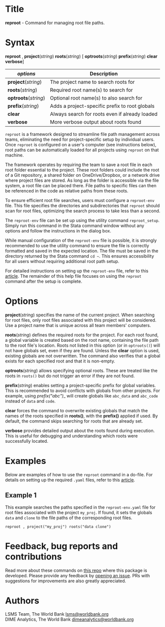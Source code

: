 # Title

__reproot__ - Command for managing root file paths.

# Syntax

__reproot__ , __**p**roject__(_string_) __**r**oots__(_string_) [ __**optr**oots__(_string_) __**pre**fix__(_string_) __clear__ __verbose__]

| _options_ | Description |
|-------------|-----------------|
| __**p**roject__(_string_) | The project name to search roots for |
| __**r**oots__(_string_) | Required root name(s) to search for |
| __**optr**oots__(_string_) | Optional root name(s) to also search for |
| __**pre**fix__(_string_) | Adds a project-specific prefix to root globals |
| __clear__ | Always search for roots even if already loaded |
| __verbose__ | More verbose output about roots found |

`reproot` is a framework designed to streamline file path management across teams, eliminating the need for project-specific setup by individual users. Once `reproot` is configured on a user's computer (see instructions below), root paths can be automatically loaded for all projects using `reproot` on that machine.

The framework operates by requiring the team to save a root file in each root folder essential to the project. These root folders could include the root of a Git repository, a shared folder on OneDrive/Dropbox, or a network drive where project files are stored. As long as the folder is accessible via the file system, a root file can be placed there. File paths to specific files can then be referenced in the code as relative paths from these roots.

To ensure efficient root file searches, users must configure a `reproot-env` file. This file specifies the directories and subdirectories that `reproot` should scan for root files, optimizing the search process to take less than a second.

The `reproot-env` file can be set up using the utility command `reproot_setup`. Simply run this command in the Stata command window without any options and follow the instructions in the dialog box.

While manual configuration of the `reproot-env` file is possible, it is strongly recommended to use the utility command to ensure the file is correctly formatted and saved in the expected location. The file must be saved in the directory returned by the Stata command `cd ~`. This ensures accessibility for all users without requiring additional root path setup.

For detailed instructions on setting up the `reproot-env` file, refer to this [article](https://worldbank.github.io/repkit/articles/reproot-files.html). The remainder of this help file focuses on using the `reproot` command after the setup is complete.

# Options

__**p**roject__(_string_) specifies the name of the current project. When searching for root files, only root files associated with this project will be considered. Use a project name that is unique across all team members' computers.

__**r**oots__(_string_) defines the required roots for the project. For each root found, a global variable is created based on the root name, containing the file path to the root file's location. Roots not listed in this option (or in `optroots()`) will not have globals set, even if they are found. Unless the __clear__ option is used, existing globals are not overwritten. The command also verifies that a global exists for each specified root and that it is non-empty.

__**optr**oots__(_string_) allows specifying optional roots. These are treated like the roots in `roots()` but do not trigger an error if they are not found.

__**pre**fix__(_string_) enables setting a project-specific prefix for global variables. This is recommended to avoid conflicts with globals from other projects. For example, using __prefix("abc_")__ will create globals like `abc_data` and `abc_code` instead of `data` and `code`.

__clear__ forces the command to overwrite existing globals that match the names of the roots specified in __roots()__, with the __prefix()__ applied if used. By default, the command skips searching for roots that are already set.

__verbose__ provides detailed output about the roots found during execution. This is useful for debugging and understanding which roots were successfully located.

# Examples

Below are examples of how to use the `reproot` command in a do-file. For details on setting up the required `.yaml` files, refer to this [article](https://worldbank.github.io/repkit/articles/reproot-files.html).

## Example 1

This example searches the paths specified in the `reproot-env.yaml` file for root files associated with the project `my_proj`. If found, it sets the globals `data` and `clone` to the file paths of the corresponding root files.

```
reproot , project("my_proj") roots("data clone")
```

# Feedback, bug reports and contributions

Read more about these commands on [this repo](https://github.com/worldbank/repkit) where this package is developed. Please provide any feedback by [opening an issue](https://github.com/worldbank/repkit/issues). PRs with suggestions for improvements are also greatly appreciated.

# Authors

LSMS Team, The World Bank lsms@worldbank.org  
DIME Analytics, The World Bank dimeanalytics@worldbank.org

